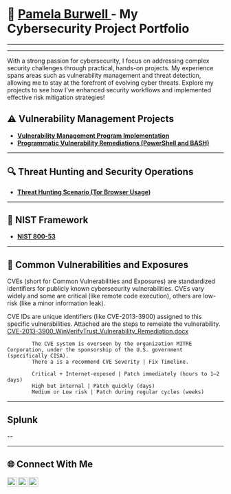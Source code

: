 # 🔐 <a href="https://www.linkedin.com/in/pam-b-b8453188/">Pamela Burwell </a> - My Cybersecurity Project Portfolio


---
---
With a strong passion for cybersecurity, I focus on addressing complex security challenges through practical, hands-on projects. My experience spans areas such as vulnerability management and threat detection, allowing me to stay at the forefront of evolving cyber threats. Explore my projects to see how I’ve enhanced security workflows and implemented effective risk mitigation strategies!

## ⚠️ Vulnerability Management Projects

- **[Vulnerability Management Program Implementation](https://github.com/PDB65/Vulnerability-Management-Program)**
- **[Programmatic Vulnerability Remediations (PowerShell and BASH)](https://github.com/joshcybertest/programmatic-vulnerability-remediations)**
---
## 🔍 Threat Hunting and Security Operations

- **[Threat Hunting Scenario (Tor Browser Usage)](https://github.com/joshmadakor0/threat-hunting-scenario-tor)**
---
## 🔑 NIST Framework

- **[NIST 800-53](https://github.com/PDB65/NIST-800-53)**
---

## 📄 Common Vulnerabilities and Exposures
  CVEs (short for Common Vulnerabilities and Exposures) are standardized identifiers for publicly known cybersecurity vulnerabilities.
  CVEs vary widely and some are critical (like remote code execution), others are low-risk (like a minor information leak).
  
  CVE IDs are unique identifiers (like CVE-2013-3900) assigned to this specific vulnerabilities.
  Attached are the steps to remeiate the vulnerability. 
  [CVE-2013-3900_WinVerifyTrust_Vulnerability_Remediation.docx](https://github.com/user-attachments/files/19950351/CVE-2013-3900_WinVerifyTrust_Vulnerability_Remediation.docx)

            The CVE system is overseen by the organization MITRE Corporation, under the sponsorship of the U.S. government (specifically CISA).
            There a is a recommend CVE Severity | Fix Timeline. 
  
            Critical + Internet-exposed | Patch immediately (hours to 1–2 days)
            High but internal | Patch quickly (days)
            Medium or Low risk | Patch during regular cycles (weeks)

---
## Splunk

--
  
<hr/>




## 🌐 Connect With Me

[<img align="left" alt="___________ | YouTube" width="22px" src="https://cdn.jsdelivr.net/npm/simple-icons@v3/icons/youtube.svg" />][youtube]
[<img align="left" alt="Pam Burwell | LinkedIn" width="22px" src="https://cdn.jsdelivr.net/npm/simple-icons@v3/icons/linkedin.svg" />][linkedin]
[<img align="left" alt="pamdburwell | Instagram" width="22px" src="https://cdn.jsdelivr.net/npm/simple-icons@v3/icons/instagram.svg" />][instagram]

[twitter]: https://twitter.com/___________
[youtube]: https://www.youtube.com/c/___________
[instagram]: https://www.instagram.com/pamdburwell
[linkedin]: https://linkedin.com/in/pam-b-b8453188

<!--
<img width="35" alt="image" src="https://github.com/user-attachments/assets/2f41c7cd-5ea8-4475-b451-a37161b6c3fb"> 
<img width="35" alt="image" src="https://github.com/user-attachments/assets/77649969-9910-4994-8b96-74a116cfb2a8">
